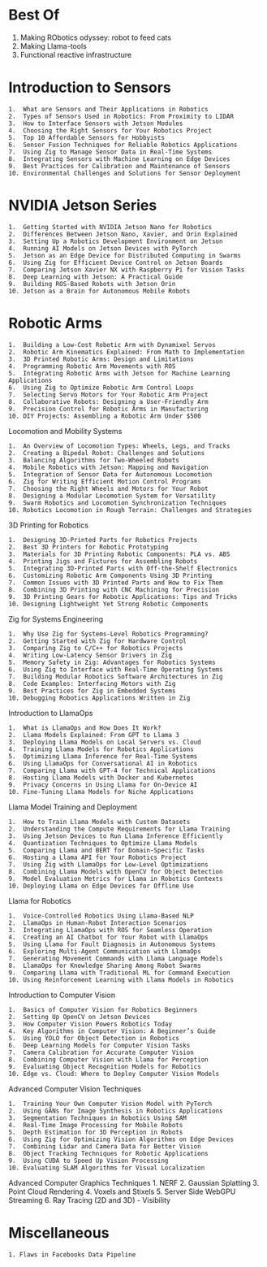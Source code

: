 # Best Of
  1. Making RObotics odyssey: robot to feed cats
  2. Making Llama-tools
  3. Functional reactive infrastructure
# Introduction to Sensors
	1.	What are Sensors and Their Applications in Robotics
	2.	Types of Sensors Used in Robotics: From Proximity to LIDAR
	3.	How to Interface Sensors with Jetson Modules
	4.	Choosing the Right Sensors for Your Robotics Project
	5.	Top 10 Affordable Sensors for Hobbyists
	6.	Sensor Fusion Techniques for Reliable Robotics Applications
	7.	Using Zig to Manage Sensor Data in Real-Time Systems
	8.	Integrating Sensors with Machine Learning on Edge Devices
	9.	Best Practices for Calibration and Maintenance of Sensors
	10.	Environmental Challenges and Solutions for Sensor Deployment

# NVIDIA Jetson Series

	1.	Getting Started with NVIDIA Jetson Nano for Robotics
	2.	Differences Between Jetson Nano, Xavier, and Orin Explained
	3.	Setting Up a Robotics Development Environment on Jetson
	4.	Running AI Models on Jetson Devices with PyTorch
	5.	Jetson as an Edge Device for Distributed Computing in Swarms
	6.	Using Zig for Efficient Device Control on Jetson Boards
	7.	Comparing Jetson Xavier NX with Raspberry Pi for Vision Tasks
	8.	Deep Learning with Jetson: A Practical Guide
	9.	Building ROS-Based Robots with Jetson Orin
	10.	Jetson as a Brain for Autonomous Mobile Robots

# Robotic Arms

	1.	Building a Low-Cost Robotic Arm with Dynamixel Servos
	2.	Robotic Arm Kinematics Explained: From Math to Implementation
	3.	3D Printed Robotic Arms: Design and Limitations
	4.	Programming Robotic Arm Movements with ROS
	5.	Integrating Robotic Arms with Jetson for Machine Learning Applications
	6.	Using Zig to Optimize Robotic Arm Control Loops
	7.	Selecting Servo Motors for Your Robotic Arm Project
	8.	Collaborative Robots: Designing a User-Friendly Arm
	9.	Precision Control for Robotic Arms in Manufacturing
	10.	DIY Projects: Assembling a Robotic Arm Under $500

Locomotion and Mobility Systems

	1.	An Overview of Locomotion Types: Wheels, Legs, and Tracks
	2.	Creating a Bipedal Robot: Challenges and Solutions
	3.	Balancing Algorithms for Two-Wheeled Robots
	4.	Mobile Robotics with Jetson: Mapping and Navigation
	5.	Integration of Sensor Data for Autonomous Locomotion
	6.	Zig for Writing Efficient Motion Control Programs
	7.	Choosing the Right Wheels and Motors for Your Robot
	8.	Designing a Modular Locomotion System for Versatility
	9.	Swarm Robotics and Locomotion Synchronization Techniques
	10.	Robotics Locomotion in Rough Terrain: Challenges and Strategies

3D Printing for Robotics

	1.	Designing 3D-Printed Parts for Robotics Projects
	2.	Best 3D Printers for Robotic Prototyping
	3.	Materials for 3D Printing Robotic Components: PLA vs. ABS
	4.	Printing Jigs and Fixtures for Assembling Robots
	5.	Integrating 3D-Printed Parts with Off-the-Shelf Electronics
	6.	Customizing Robotic Arm Components Using 3D Printing
	7.	Common Issues with 3D Printed Parts and How to Fix Them
	8.	Combining 3D Printing with CNC Machining for Precision
	9.	3D Printing Gears for Robotic Applications: Tips and Tricks
	10.	Designing Lightweight Yet Strong Robotic Components

Zig for Systems Engineering

	1.	Why Use Zig for Systems-Level Robotics Programming?
	2.	Getting Started with Zig for Hardware Control
	3.	Comparing Zig to C/C++ for Robotics Projects
	4.	Writing Low-Latency Sensor Drivers in Zig
	5.	Memory Safety in Zig: Advantages for Robotics Systems
	6.	Using Zig to Interface with Real-Time Operating Systems
	7.	Building Modular Robotics Software Architectures in Zig
	8.	Code Examples: Interfacing Motors with Zig
	9.	Best Practices for Zig in Embedded Systems
	10.	Debugging Robotics Applications Written in Zig

Introduction to LlamaOps

	1.	What is LlamaOps and How Does It Work?
	2.	Llama Models Explained: From GPT to Llama 3
	3.	Deploying Llama Models on Local Servers vs. Cloud
	4.	Training Llama Models for Robotics Applications
	5.	Optimizing Llama Inference for Real-Time Systems
	6.	Using LlamaOps for Conversational AI in Robotics
	7.	Comparing Llama with GPT-4 for Technical Applications
	8.	Hosting Llama Models with Docker and Kubernetes
	9.	Privacy Concerns in Using Llama for On-Device AI
	10.	Fine-Tuning Llama Models for Niche Applications

Llama Model Training and Deployment

	1.	How to Train Llama Models with Custom Datasets
	2.	Understanding the Compute Requirements for Llama Training
	3.	Using Jetson Devices to Run Llama Inference Efficiently
	4.	Quantization Techniques to Optimize Llama Models
	5.	Comparing Llama and BERT for Domain-Specific Tasks
	6.	Hosting a Llama API for Your Robotics Project
	7.	Using Zig with LlamaOps for Low-Level Optimizations
	8.	Combining Llama Models with OpenCV for Object Detection
	9.	Model Evaluation Metrics for Llama in Robotics Contexts
	10.	Deploying Llama on Edge Devices for Offline Use

Llama for Robotics

	1.	Voice-Controlled Robotics Using Llama-Based NLP
	2.	LlamaOps in Human-Robot Interaction Scenarios
	3.	Integrating LlamaOps with ROS for Seamless Operation
	4.	Creating an AI Chatbot for Your Robot with LlamaOps
	5.	Using Llama for Fault Diagnosis in Autonomous Systems
	6.	Exploring Multi-Agent Communication with LlamaOps
	7.	Generating Movement Commands with Llama Language Models
	8.	LlamaOps for Knowledge Sharing Among Robot Swarms
	9.	Comparing Llama with Traditional ML for Command Execution
	10.	Using Reinforcement Learning with Llama Models in Robotics

Introduction to Computer Vision

	1.	Basics of Computer Vision for Robotics Beginners
	2.	Setting Up OpenCV on Jetson Devices
	3.	How Computer Vision Powers Robotics Today
	4.	Key Algorithms in Computer Vision: A Beginner’s Guide
	5.	Using YOLO for Object Detection in Robotics
	6.	Deep Learning Models for Computer Vision Tasks
	7.	Camera Calibration for Accurate Computer Vision
	8.	Combining Computer Vision with Llama for Perception
	9.	Evaluating Object Recognition Models for Robotics
	10.	Edge vs. Cloud: Where to Deploy Computer Vision Models

Advanced Computer Vision Techniques

	1.	Training Your Own Computer Vision Model with PyTorch
	2.	Using GANs for Image Synthesis in Robotics Applications
	3.	Segmentation Techniques in Robotics Using SAM
	4.	Real-Time Image Processing for Mobile Robots
	5.	Depth Estimation for 3D Perception in Robots
	6.	Using Zig for Optimizing Vision Algorithms on Edge Devices
	7.	Combining Lidar and Camera Data for Better Vision
	8.	Object Tracking Techniques for Robotic Applications
	9.	Using CUDA to Speed Up Vision Processing
	10.	Evaluating SLAM Algorithms for Visual Localization
Advanced Computer Graphics Techniques
	1.	NERF
	2.	Gaussian Splatting
	3.	Point Cloud Rendering
	4.	Voxels and Stixels
	5.	Server Side WebGPU Streaming
	6.	Ray Tracing (2D and 3D) - Visibility

# Miscellaneous
	1. Flaws in Facebooks Data Pipeline